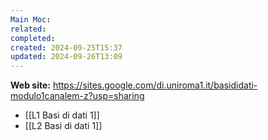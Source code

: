 ```yaml
---
Main Moc: 
related: 
completed: 
created: 2024-09-25T15:37
updated: 2024-09-26T13:09
---
```

**Web site:** https://sites.google.com/di.uniroma1.it/basididati-modulo1canalem-z?usp=sharing

- [[L1 Basi di dati 1]]
- [[L2 Basi di dati 1]]